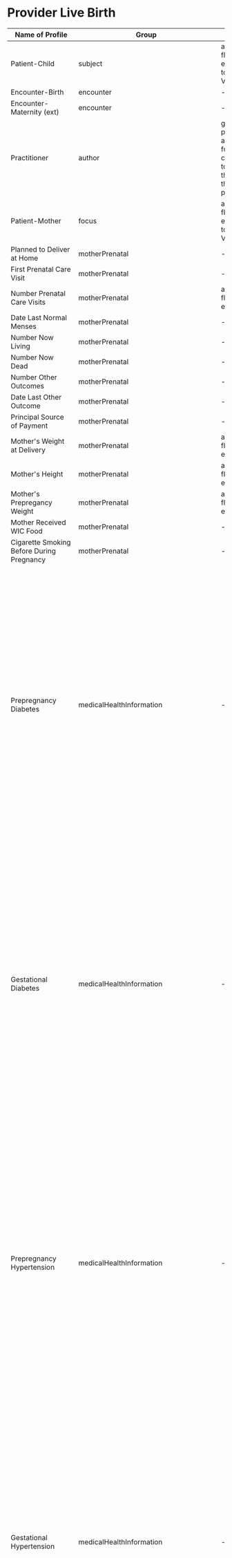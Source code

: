 # Provider Live Birth

| Name of Profile | Group | change  |  Current Profile   | New Profile  | Comment         |
| ------------- | ----- | ------- | ------------------ | ------------ | ----------------- | 
|Patient-Child |   subject  |    adding edit flag extension to patient VR   |   [PatientChildVitalRecords] |     [PatientChildVitalRecordsNew]     |   staying in VRCL with updates   |
|Encounter-Birth |   encounter  |    -    | [EncounterBirth] |     -         |   -      |
|Encounter-Maternity (ext) |   encounter  |    -    | [Encounter_Maternity] |     -         |   -      |
|Practitioner |   author  |  generalized profile that adds a further constraint to capture the title of the practitioner  | [PractitionerVitalRecords] | [PractitionerVitalRecordsNew] | - |
|Patient-Mother |   focus  |    adding edit flag extension to patient VR    | [PatientMotherVitalRecords] |     [PatientMotherVitalRecordsNew]        |   staying in VRCL with updates   |
|Planned to Deliver at Home |   motherPrenatal  |    -    | [ObservationPlannedToDeliverAtHome] |     -         |   -      |
|First Prenatal Care Visit |   motherPrenatal  |    -    | [ObservationDateOfFirstPrenatalCareVisit] |       -       |    -     |
|Number Prenatal Care Visits|     motherPrenatal     |    adding edit flag extension    | [ObservationNumberPrenatalVisitsVitalRecords] |   [ObservationNumberPrenatalVisitsNew]    |    moving from VRCL to BFDR    |
|Date Last Normal Menses |     motherPrenatal     |    -    | [ObservationLastMenstrualPeriodVitalRecords] |     [ObservationLastMenstrualPeriodNew]     |    moving from VRCL to BFDR    |
|Number Now Living |     motherPrenatal     |    -    | [ObservationNumberBirthsNowLivingVitalRecords] |    [ObservationNumberBirthsNowLivingNew]    |    moving from VRCL to BFDR    |
|Number Now Dead |     motherPrenatal     |    -    | [ObservationNumberBirthsNowDeadVitalRecords] |     [ObservationNumberBirthsNowDeadNew]     |    moving from VRCL to BFDR    |
|Number Other Outcomes |     motherPrenatal     |    -    | [ObservationNumberOtherPregnancyOutcomesVitalRecords] | [ObservationNumberOtherPregnancyOutcomesNew]     |    moving from VRCL to BFDR    |
|Date Last Other Outcome |     motherPrenatal     |    -    | [ObservationDateOfLastOtherPregnancyOutcome] |       -       |    -     |
|Principal Source of Payment |    motherPrenatal     |    -    | [CoveragePrincipalPayerDelivery] |       -       |    -     |
|Mother's Weight at Delivery |     motherPrenatal    |    adding edit flag extension   | [ObservationMotherDeliveryWeightVitalRecords] |    [ObservationMotherDeliveryWeightNew]     |    moving from VRCL to BFDR    |
|Mother's Height |     motherPrenatal    |    adding edit flag extension   | [ObservationMotherHeightVitalRecords] | [ObservationMotherHeightNew] |    moving from VRCL to BFDR    |
|Mother's Prepregancy Weight|     motherPrenatal     |    adding edit flag extension    | [ObservationMotherPrepregnancyWeightVitalRecords] |   [ObservationMotherPrepregnancyWeightNew]    |    moving from VRCL to BFDR    |
|Mother Received WIC Food|     motherPrenatal     |    -    | [ObservationMotherReceivedWICFood] |       -       |    -     |
|Cigarette Smoking Before During Pregnancy|     motherPrenatal     |    -    | [ObservationCigaretteSmokingBeforeDuringPregnancy] |       -       |    -     |
|Prepregnancy Diabetes |     medicalHealthInformation    |    -    | [ObservationPregnancyRiskFactorVitalRecords] |   [ConditionPrepregnancyDiabetesNew]   |    Risk factors broken up into individual profiles; if the 'none specified' (or any other risk factor without 'none specified' present) resource is present, then all the omitted risk factors are interpreted as ‘N’; although DVS edit spec requires a response (present/not), 'unknown' can be submitted in the electronic record - 'unknown' code is not represented in risk factors profiles    |
|Gestational Diabetes |     medicalHealthInformation    |    -    | [ObservationPregnancyRiskFactorVitalRecords] |   [ConditionGestationalDiabetesNew]   |    Risk factors broken up into individual profiles; if the 'none specified' (or any other risk factor without 'none specified' present) resource is present, then all the omitted risk factors are interpreted as ‘N’; although DVS edit spec requires a response (present/not), 'unknown' can be submitted in the electronic record - 'unknown' code is not represented in risk factors profiles    |
|Prepregnancy Hypertension |     medicalHealthInformation    |    -    | [ObservationPregnancyRiskFactorVitalRecords] |   [ConditionPrepregnancyHypertensionNew]   |    Risk factors broken up into individual profiles; if the 'none specified' (or any other risk factor without 'none specified' present) resource is present, then all the omitted risk factors are interpreted as ‘N’; although DVS edit spec requires a response (present/not), 'unknown' can be submitted in the electronic record - 'unknown' code is not represented in risk factors profiles    |
|Gestational Hypertension |     medicalHealthInformation    |    -    | [ObservationPregnancyRiskFactorVitalRecords] |   [ConditionGestationalHypertensionNew]   |    Risk factors broken up into individual profiles; if the 'none specified' (or any other risk factor without 'none specified' present) resource is present, then all the omitted risk factors are interpreted as ‘N’; although DVS edit spec requires a response (present/not), 'unknown' can be submitted in the electronic record - 'unknown' code is not represented in risk factors profiles    |
|Eclampsia Hypertension |     medicalHealthInformation    |    -    | [ObservationPregnancyRiskFactorVitalRecords] |   [ConditionEclampsiaHypertensionNew]   |    Risk factors broken up into individual profiles; if the 'none specified' (or any other risk factor without 'none specified' present) resource is present, then all the omitted risk factors are interpreted as ‘N’; although DVS edit spec requires a response (present/not), 'unknown' can be submitted in the electronic record - 'unknown' code is not represented in risk factors profiles    |
|Previous Preterm Birth |     medicalHealthInformation    |    -    | [ObservationPregnancyRiskFactorVitalRecords] |   [ObservationPreviousPretermBirthNew]   |    Risk factors broken up into individual profiles; if the 'none specified' (or any other risk factor without 'none specified' present) resource is present, then all the omitted risk factors are interpreted as ‘N’; although DVS edit spec requires a response (present/not), 'unknown' can be submitted in the electronic record - 'unknown' code is not represented in risk factors profiles    |
|Infertility Treatment |     medicalHealthInformation    |    -    | [ObservationPregnancyRiskFactorVitalRecords] |   [ProcedureInfertilityTreatmentNew]   |    Risk factors broken up into individual profiles; if the 'none specified' (or any other risk factor without 'none specified' present) resource is present, then all the omitted risk factors are interpreted as ‘N’; although DVS edit spec requires a response (present/not), 'unknown' can be submitted in the electronic record - 'unknown' code is not represented in risk factors profiles    |
|Artificial Insemination |     medicalHealthInformation    |    -    | [ObservationPregnancyRiskFactorVitalRecords] |   [ProcedureArtificialInseminationNew]   |    Risk factors broken up into individual profiles; if the 'none specified' (or any other risk factor without 'none specified' present) resource is present, then all the omitted risk factors are interpreted as ‘N’; although DVS edit spec requires a response (present/not), 'unknown' can be submitted in the electronic record - 'unknown' code is not represented in risk factors profiles    |
|Assisted Fertilization |     medicalHealthInformation    |    -    | [ObservationPregnancyRiskFactorVitalRecords] |   [ProcedureAssistedFertilizationNew]   |    Risk factors broken up into individual profiles; if the 'none specified' (or any other risk factor without 'none specified' present) resource is present, then all the omitted risk factors are interpreted as ‘N’; although DVS edit spec requires a response (present/not), 'unknown' can be submitted in the electronic record - 'unknown' code is not represented in risk factors profiles    |
|Previous Cesarean |     medicalHealthInformation    |    -    | [ObservationPregnancyRiskFactorVitalRecords] |   [ObservationPreviousCesareanNew]   |    Risk factors broken up into individual profiles; if the 'none specified' (or any other risk factor without 'none specified' present) resource is present, then all the omitted risk factors are interpreted as ‘N’; although DVS edit spec requires a response (present/not), 'unknown' can be submitted in the electronic record - 'unknown' code is not represented in risk factors profiles   |
|None Of Specified Pregnancy Risk Factors |     medicalHealthInformation    |    -    | [ObservationPregnancyRiskFactorVitalRecords] |   [ObservationNoneOfSpecifiedPregnancyRiskFactorsNew]   |    Risk factors broken up into individual profiles; if this profile is present, then all the missing individual risk factors are interpreted as ‘N’; if a risk factor is present along with 'none specified', 'none specified' is marked 'N'; although DVS edit spec requires a response (present/not), 'unknown' can be submitted in the electronic record - 'unknown' code is not represented for risk factors    |
|Number Previous Cesareans |     medicalHealthInformation     |    adding edit flag extension    | [ObservationNumberPreviousCesareansVitalRecords] |  [ObservationNumberPreviousCesareansNew]   |    moving from VRCL to BFDR; '99' corresponds to 'unknown'    |
|Infections During Pregnancy |     medicalHealthInformation   |    -    | [ConditionInfectionPresentDuringPregnancy] |       -       |    Infections During Pregnancy VS includes 'other' (not specified in the DVS birth edit spec) and 'none'; if marked 'none', all missing infections get interpreted as 'N'; if any are present and 'none of the above' is as well, 'none of the above' interpreted as 'N'; Although the item cannot be left blank for submission, DVS birth edit spec states that before transmitted to the state electronically, blank entries must be coded as all unknown - the current VS does not include an 'unknown'     |
|Obstetric Procedures |     medicalHealthInformation    |    -    | [ProcedureObstetric] |       -       |    -     |
|Induction of Labor |     medicalHealthInformation/Characteristics Labor Delivery    |    -    | [ProcedureInductionOfLabor] |       -       |    if the 'none specified' resource is present and this resource is not present, it is marked 'N'; if any other labor characteristic is present and this one is blank (with 'none of the above' absent), it is interpreted as 'N'; DVS edit spec includes ‘unknown at this time’ which maps to ‘unknown’ in IJE - this is not represented in the labor characteristics profiles    |
|Augmentation of Labor |     medicalHealthInformation/Characteristics Labor Delivery    |    -    | [ProcedureAugmentationOfLabor] |       -       |    if the 'none specified' resource is present and this resource is not present, it is marked 'N'; if any other labor characteristic is present and this one is blank (with 'none of the above' absent), it is interpreted as 'N'; DVS edit spec includes ‘unknown at this time’ which maps to ‘unknown’ in IJE - this is not represented in the labor characteristics profiles    |
|Steroids Fetal Lung Maturation |     medicalHealthInformation/Characteristics Labor Delivery    |    -    | [ObservationSteroidsFetalLungMaturation] |       -       |    if the 'none specified' resource is present and this resource is not present, it is marked 'N'; if any other labor characteristic is present and this one is blank (with 'none of the above' absent), it is interpreted as 'N'; DVS edit spec includes ‘unknown at this time’ which maps to ‘unknown’ in IJE - this is not represented in the labor characteristics profiles     |
|Antibiotics Administered During Labor |     medicalHealthInformation/Characteristics Labor Delivery    |    -    | [ObservationAntibioticsAdministeredDuringLabor] |     -       |    if the 'none specified' resource is present and this resource is not present, it is marked 'N'; if any other labor characteristic is present and this one is blank (with 'none of the above' absent), it is interpreted as 'N'; DVS edit spec includes ‘unknown at this time’ which maps to ‘unknown’ in IJE - this is not represented in the labor characteristics profiles    |
|Chorioamnionitis |     medicalHealthInformation/Characteristics Labor Delivery    |    -    | [ConditionChorioamnionitis]  |       -       |    if the 'none specified' resource is present and this resource is not present, it is marked 'N'; if any other labor characteristic is present and this one is blank (with 'none of the above' absent), it is interpreted as 'N'; DVS edit spec includes ‘unknown at this time’ which maps to ‘unknown’ in IJE - this is not represented in the labor characteristics profiles    |
|Epidural or Spinal Anesthesia |     medicalHealthInformation/Characteristics Labor Delivery    |    -    | [ProcedureEpiduralOrSpinalAnesthesia]  |       -       |    if the 'none specified' resource is present and this resource is not present, it is marked 'N'; if any other labor characteristic is present and this one is blank (with 'none of the above' absent), it is interpreted as 'N'; DVS edit spec includes ‘unknown at this time’ which maps to ‘unknown’ in IJE - this is not represented in the labor characteristics profiles    |
|None of Specified Characteristics of Labor and Delivery |     medicalHealthInformation/Characteristics Labor Delivery    |    -    | [ObservationNoneOfSpecifiedCharacteristicsOfLaborAndDelivery]  |       -       |    if this profile is present, then all missing individual characteristics are interpreted as ‘N’; if a characteristic is present along with ‘none of the above’, 'none of the above' is marked 'N'; DVS edit spec includes ‘unknown at this time’ which maps to ‘unknown’ in IJE - this is not represented in the labor characteristics profiles     |
|Fetal Presentations |     medicalHealthInformation   |    -    | [ObservationFetalPresentation] |       -       |     Fetal Presentations VS includes 'On examination - fetal presentation unsure Unknown fetal presentation' and 'other' codes    |
|Final Route Method Delivery|     medicalHealthInformation   |    -    | [ProcedureFinalRouteMethodDelivery] |       -       |    Delivery Routes VS includes 'unknown' code (single entry); profile contains Labor Trial reference (MS, but only valid when delivery.code is cesarean)     |
|Blood Transfusion |     medicalHealthInformation/Maternal Morbidity    |    -    | [ProcedureBloodTransfusion] |       -       |    if this resource is not present in the document and 'none specified' (or any other morbidity) is, this resource gets marked 'N'; DVS edit spec includes 'unknown at this time' code - this is not supported in the current morbidity profiles     |
|Perineal Laceration |     medicalHealthInformation/Maternal Morbidity    |    -    | [ConditionPerinealLaceration] |       -       |    if this resource is not present in the document and 'none specified' (or any other morbidity) is, this resource gets marked 'N'; DVS edit spec includes 'unknown at this time' code - this is not supported in the current morbidity profiles    |
|Ruptured Uterus  |     medicalHealthInformation/Maternal Morbidity    |    -    | [ConditionRupturedUterus] |       -       |    if this resource is not present in the document and 'none specified' (or any other morbidity) is, this resource gets marked 'N'; DVS edit spec includes 'unknown at this time' code - this is not supported in the current morbidity profiles    |
|Unplanned Hysterectomy |     medicalHealthInformation/Maternal Morbidity    |    -    | [ProcedureUnplannedHysterectomy] |       -       |    if this resource is not present in the document and 'none specified' (or any other morbidity) is, this resource gets marked 'N'; DVS edit spec includes 'unknown at this time' code - this is not supported in the current morbidity profiles    |
|ICU Admission |     medicalHealthInformation/Maternal Morbidity    |    -    | [ObservationICUAdmission] |       -       |    if this resource is not present in the document and 'none specified' (or any other morbidity) is, this resource gets marked 'N'; DVS edit spec includes 'unknown at this time' code - this is not supported in the current morbidity profiles    |
|None of Specified Maternal Morbidities |     medicalHealthInformation/Maternal Morbidity    |    -    | [ObservationNoneOfSpecifiedMaternalMorbidities] |       -       |    if this resource is present, missing individual morbidities are interpreted as ‘N’; if any morbidity is present in addition to 'none specified', 'none specified' is marked 'N'; DVS edit spec includes 'unknown at this time' code - this is not supported in the current profiles        |
|Birth Weight |     newbornInformation   |    adding edit flag extension     | [ObservationBirthWeightVitalRecords] |    [ObservationBirthWeightNew]    |    moving from VRCL to BFDR    |
|Gestational Age at Delivery |     newbornInformation    |    adding edit flag extension    | [ObservationGestationalAgeAtDeliveryVitalRecords] |  [ObservationGestationalAgeAtDeliveryNew]   |    moving from VRCL to BFDR    |
|Apgar Score |     newbornInformation    |    -    | [ObservationApgarScoreVitalRecords] | [ObservationApgarScoreNew]  |    moving from VRCL to BFDR    |
|Number Live Births This Delivery |     newbornInformation   |    -    | [ObservationNumberLiveBirthsThisDeliveryVitalRecords] |   [ObservationNumberLiveBirthsThisDeliveryNew]   |    moving from VRCL to BFDR    |
|Assisted Ventilation Following Delivery |     newbornInformation/Abnormal Conditions Newborn  |    if 'none of the above' or another abnormal condition is present and this resource is missing, it is interpreted as ’N’    | [ProcedureassistedVentilationFollowingDelivery]  |       -       |    -     |
|Assisted Ventilation More than Six Hours  |     newbornInformation/Abnormal Conditions Newborn  |    if 'none of the above' or another abnormal condition is present and this resource is missing, it is interpreted as ’N’    | [ProcedureassistedVentilationMoreThanSixHours]   |       -       |    -     |
|NICU Admission |     newbornInformation/Abnormal Conditions Newborn  |    if 'none of the above' or another abnormal condition is present and this resource is missing, it is interpreted as ’N’    | [ObservationNICUAdmission]   |       -       |    -     |
|Surfactant Replacement Therapy |     newbornInformation/Abnormal Conditions Newborn  |    if 'none of the above' or another abnormal condition is present and this resource is missing, it is interpreted as ’N’    | [ProcedureSurfactantReplacementTherapy]   |       -       |    -     |
|Antibiotic Suspected Neonatal Sepsis |     newbornInformation/Abnormal Conditions Newborn  |    if 'none of the above' or another abnormal condition is present and this resource is missing, it is interpreted as ’N’    | [ProcedureAntibioticSuspectedNeonatalSepsis]   |       -       |    -     |
|Seizure|     newbornInformation/Abnormal Conditions Newborn  |    if 'none of the above' or another abnormal condition is present and this resource is missing, it is interpreted as ’N’    | [ConditionSeizure]   |       -       |    -     |
|None of Specified Abnormal Conditions of Newborn |     newbornInformation/Abnormal Conditions Newborn  |    if 'none of the above' or another abnormal condition is present and this resource is missing, it is interpreted as ’N’    | [ObservationNoneOfSpecifiedAbnormalConditionsOfNewborn] |       -       |    if this profile is present, then all the missing individual abnormalities are interpreted as ‘N’; it is interpreted as 'N' if a condition is present (even if this resource is present); DVS edit spec includes 'unknown at this time' - not supported by the current profiles     |
|Congenital Anomalies Newborn |     newbornInformation    |    -    |    [ConditionCongenitalAnomalyOfNewborn]    |    Newborn Congenital Anomalies VS includes explicit 'none' code for no anomalies - DVS edit spec specifies that 'none of the above' should cause all missing anomalies to be interpreted as 'N'; if an anomaly and 'None of the anomalies listed above' are included, 'None of the anomalies listed above' is interpreted as 'N'; if the “Down syndrome” and/or 'Suspected chromosomal disorder' variables are present, but it is unknown whether the karyotype is 'Confirmed' or 'Pending,' leave both the 'Confirmed' and 'Pending' boxes blank. Processing variables DOWC AND DOWP, CDIC and CDIP are assigned the value 'U'; DVS edit spec includes 'unknown at this time' - not included in the current profile       |
|Infant Living |     newbornInformation    |    -    | [ObservationInfantLivingVitalRecords] |     [ObservationInfantLivingNew]    |    moving from VRCL to BFDR    |
|Infant Breastfed at Discharge|     newbornInformation    |    -    | [ObservationInfantBreastfedAtDischarge] |       -       |    -     |
|Married During Pregnancy |     motherInformation   |    -    | [ObservationMotherMarriedDuringPregnancy] |       -       |    -     |
|SSN Requested for Child |     motherInformation   |    -    | [ObservationSSNRequestedForChild] |       -       |    -     |
|Mothers Education|     motherInformation   |  added Decedent education level code, removed MS flags, adding edit flag extension  | [ObservationParentEducationLevelVitalRecords] | [ObservationEducationLevelVitalRecordsNew] |  - |
|Paternity Acknowledgement Signed |     fatherInformation   |    -    | [ObservationPaternityAcknowledgementSigned] |       -       |    -     |
|Fathers Education|     fatherInformation  |   added Decedent education level code, removed MS flags, adding edit flag extension   | [ObservationParentEducationLevelVitalRecords] | [ObservationEducationLevelVitalRecordsNew] |  - |
|Father Related Person|     fatherInformation  |   adding edit flag extension to related person profile  | [RelatedPersonFatherNaturalVitalRecords] | - |  - |
|Question Response|     patientsQuestionnaireResponse  |   -  | [QuestionnaireResponse] | - |  - |
{: .grid }
<!-- |Questionnaire-Mother's Worksheet for Child's Birth Certificate |     mothersQuestionnaireResponse   |    -    | [Questionnaire-mothers-live-birth] |       -       |    Not a profile    | -->

| Name of Extension  | change  |  Current Extension   | New Extension  | Comment |
| ------------------ | ------- | ------------------ | ------------ | ----- | 
|Live Birth Certificate Number  |    -    | [ExtensionLiveBirthCertificateNumber] |     -       |   -      |
|Live Birth Local File Number  |    -    | [ExtensionLiveBirthLocalFileNumber] |     -      |   -      |
|Date Filed by Registrar |    -    | [ExtensionDateFiledByRegistrar] |     -         |   -      |
|Replacement Status |    -    | [ReplaceStatus] |     -         |    The use of this extension has been deprecated and wil be ignored for NCHS submissions.  |
|Encounter Maternity Reference |    -    | [ExtensionEncounterMaternityReference] |     -         |   -  |
{: .grid }
<!-- |Partial Date  |    -    | [PartialDate] |    [ExtensionDatePartAbsentReasonVitalRecords]         |   -      |
|Partial Date Time  |    -    | [PartialDateTime] | [ExtensionPartialDateTimeVitalRecords]             |    -     | -->

# Provider Fetal Death

| Name of Profile | Group | change  |  Current Profile   | New Profile  | Comment         |
| ------------- | ----- | ------- | ------------------ | ------------ | ----------------- | 
|Patient-Decedent Fetus |   subject  |    adding edit flag extension to patient VR     | [PatientDecedentFetusVitalRecords] |  [PatientDecedentFetus]   |   staying in VRCL with updates   |
|Encounter-Maternity |   encounter  |    -    | [Encounter_Maternity] |     -         |   -      |
|Practitioner |   author  |    generalized profile that adds a further constraint to capture the title of the practitioner    | [PractitionerVitalRecords] | [PractitionerVitalRecordsNew] |  -  |
|Patient-Mother |   focus  |    adding edit flag extension to related person profile    | [PatientMotherVitalRecords] |   [RelatedPersonMotherVitalRecordsNew]    |   staying in VRCL with updates    |
|Planned to Deliver at Home |   motherPrenatal  |    -    | [ObservationPlannedToDeliverAtHome] |     -         |   -      |
|First Prenatal Care Visit |   motherPrenatal  |    -    | [ObservationDateOfFirstPrenatalCareVisit] |       -       |    -     |
|Date Last Normal Menses |     motherPrenatal     |    -    | [ObservationLastMenstrualPeriodVitalRecords] |   [ObservationLastMenstrualPeriodNew]   |    moving from VRCL to BFDR    |
|Number Now Living |     motherPrenatal     |    -    | [ObservationNumberBirthsNowLivingVitalRecords] |   [ObservationNumberBirthsNowLivingNew]    |    moving from VRCL to BFDR    |
|Number Now Dead |     motherPrenatal     |    -    | [ObservationNumberBirthsNowDeadVitalRecords] |   [ObservationNumberBirthsNowDeadNew]   |    moving from VRCL to BFDR    |
|Date Last Live Birth |     motherPrenatal     |    -    | [ObservationDateOfLastLiveBirth] |       -       |    -     |
|Mother's Height |     motherPrenatal    |    adding edit flag extension    | [ObservationMotherHeightVitalRecords] |  [ObservationMotherHeightNew]   |    moving from VRCL to BFDR    |
|Mother's Prepregancy Weight|     motherPrenatal     |    adding edit flag extension    | [ObservationMotherPrepregnancyWeightVitalRecords] |   [ObservationMotherPrepregnancyWeightNew]    |    moving from VRCL to BFDR    |
|Mother Received WIC Food|     motherPrenatal     |    -    | [ObservationMotherReceivedWICFood] |       -       |    -     |
|Cigarette Smoking Before During Pregnancy|     motherPrenatal     |    -    | [ObservationCigaretteSmokingBeforeDuringPregnancy] |       -       |    -     |
|Prepregnancy Diabetes |     medicalHealthInformation    |    -    | [ObservationPregnancyRiskFactorVitalRecords] |   [ConditionPrepregnancyDiabetesNew]   |    Risk factors broken up into individual profiles; if the 'none specified' (or any other risk factor without 'none specified' present) resource is present, then all the omitted risk factors are interpreted as ‘N’; although DVS edit spec requires a response (present/not), 'unknown' can be submitted in the electronic record - 'unknown' code is not represented in risk factors profiles   |
|Gestational Diabetes |     medicalHealthInformation    |    -    | [ObservationPregnancyRiskFactorVitalRecords] |   [ConditionGestationalDiabetesNew]   |    Risk factors broken up into individual profiles; if the 'none specified' (or any other risk factor without 'none specified' present) resource is present, then all the omitted risk factors are interpreted as ‘N’; although DVS edit spec requires a response (present/not), 'unknown' can be submitted in the electronic record - 'unknown' code is not represented in risk factors profiles   |
|Prepregnancy Hypertension |     medicalHealthInformation    |    -    | [ObservationPregnancyRiskFactorVitalRecords] |   [ConditionPrepregnancyHypertensionNew]   |    Risk factors broken up into individual profiles; if the 'none specified' (or any other risk factor without 'none specified' present) resource is present, then all the omitted risk factors are interpreted as ‘N’; although DVS edit spec requires a response (present/not), 'unknown' can be submitted in the electronic record - 'unknown' code is not represented in risk factors profiles   |
|Gestational Hypertension |     medicalHealthInformation    |    -    | [ObservationPregnancyRiskFactorVitalRecords] |   [ConditionGestationalHypertensionNew]   |    Risk factors broken up into individual profiles; if the 'none specified' (or any other risk factor without 'none specified' present) resource is present, then all the omitted risk factors are interpreted as ‘N’; although DVS edit spec requires a response (present/not), 'unknown' can be submitted in the electronic record - 'unknown' code is not represented in risk factors profiles   |
|Eclampsia Hypertension |     medicalHealthInformation    |    -    | [ObservationPregnancyRiskFactorVitalRecords] |   [ConditionEclampsiaHypertensionNew]   |    Risk factors broken up into individual profiles; if the 'none specified' (or any other risk factor without 'none specified' present) resource is present, then all the omitted risk factors are interpreted as ‘N’; although DVS edit spec requires a response (present/not), 'unknown' can be submitted in the electronic record - 'unknown' code is not represented in risk factors profiles   |
|Previous Preterm Birth |     medicalHealthInformation    |    -    | [ObservationPregnancyRiskFactorVitalRecords] |   [ObservationPreviousPretermBirthNew]   |    Risk factors broken up into individual profiles; if the 'none specified' (or any other risk factor without 'none specified' present) resource is present, then all the omitted risk factors are interpreted as ‘N’; although DVS edit spec requires a response (present/not), 'unknown' can be submitted in the electronic record - 'unknown' code is not represented in risk factors profiles   |
|Infertility Treatment |     medicalHealthInformation    |    -    | [ObservationPregnancyRiskFactorVitalRecords] |   [ProcedureInfertilityTreatmentNew]   |    Risk factors broken up into individual profiles; if the 'none specified' (or any other risk factor without 'none specified' present) resource is present, then all the omitted risk factors are interpreted as ‘N’; although DVS edit spec requires a response (present/not), 'unknown' can be submitted in the electronic record - 'unknown' code is not represented in risk factors profiles   |
|Artificial Insemination |     medicalHealthInformation    |    -    | [ObservationPregnancyRiskFactorVitalRecords] |   [ProcedureArtificialInseminationNew]   |    Risk factors broken up into individual profiles; if the 'none specified' (or any other risk factor without 'none specified' present) resource is present, then all the omitted risk factors are interpreted as ‘N’; although DVS edit spec requires a response (present/not), 'unknown' can be submitted in the electronic record - 'unknown' code is not represented in risk factors profiles   |
|Assisted Fertilization |     medicalHealthInformation    |    -    | [ObservationPregnancyRiskFactorVitalRecords] |   [ProcedureAssistedFertilizationNew]   |    Risk factors broken up into individual profiles; if the 'none specified' (or any other risk factor without 'none specified' present) resource is present, then all the omitted risk factors are interpreted as ‘N’; although DVS edit spec requires a response (present/not), 'unknown' can be submitted in the electronic record - 'unknown' code is not represented in risk factors profiles   |
|Previous Cesarean |     medicalHealthInformation    |    -    | [ObservationPregnancyRiskFactorVitalRecords] |   [ObservationPreviousCesareanNew]   |    Risk factors broken up into individual profiles; if the 'none specified' (or any other risk factor without 'none specified' present) resource is present, then all the omitted risk factors are interpreted as ‘N’; although DVS edit spec requires a response (present/not), 'unknown' can be submitted in the electronic record - 'unknown' code is not represented in risk factors profiles   |
|None Of Specified Pregnancy Risk Factors |     medicalHealthInformation    |    -    | [ObservationPregnancyRiskFactorVitalRecords] |   [ObservationNoneOfSpecifiedPregnancyRiskFactorsNew]   |    Risk factors broken up into individual profiles; if this profile is present, then all the missing individual risk factors are interpreted as ‘N’; if a risk factor is present along with 'none specified', 'none specified' is marked 'N'; although DVS edit spec requires a response (present/not), 'unknown' can be submitted in the electronic record - 'unknown' code is not represented for risk factors    |
|Number Previous Cesareans |     medicalHealthInformation     |    adding edit flag extension   | [ObservationNumberPreviousCesareansVitalRecords] |  [ObservationNumberPreviousCesareansNew]   |    moving from VRCL to BFDR; '99' corresponds to 'unknown'   |
|Fetal Presentations |     medicalHealthInformation   |    -    | [ObservationFetalPresentation] |       -       |    Fetal Presentations VS includes 'On examination - fetal presentation unsure Unknown fetal presentation' and 'other' codes    |
|Final Route Method Delivery|     medicalHealthInformation   |    -    | [ProcedureFinalRouteMethodDelivery] |       -       |    Delivery Routes VS includes 'unknown' code (single entry); profile contains Labor Trial reference (MS, but only valid when delivery.code is cesarean)    |
|Blood Transfusion |     medicalHealthInformation/Maternal Morbidity   |    -    | [ProcedureBloodTransfusion] |       -       |    if this resource is not present in the document and 'none specified' (or any other morbidity) is, this resource gets marked 'N'; DVS edit spec includes 'unknown at this time' code - this is not supported in the current morbidity profiles    |
|Perineal Laceration |     medicalHealthInformation/Maternal Morbidity   |    -    | [ConditionPerinealLaceration] |       -       |    if this resource is not present in the document and 'none specified' (or any other morbidity) is, this resource gets marked 'N'; DVS edit spec includes 'unknown at this time' code - this is not supported in the current morbidity profiles    |
|Ruptured Uterus |     medicalHealthInformation/Maternal Morbidity   |    -    | [ConditionRupturedUterus] |       -       |    if this resource is not present in the document and 'none specified' (or any other morbidity) is, this resource gets marked 'N'; DVS edit spec includes 'unknown at this time' code - this is not supported in the current morbidity profiles   |
|Unplanned Hysterectomy |     medicalHealthInformation/Maternal Morbidity   |    -    | [ProcedureUnplannedHysterectomy] |       -       |    if this resource is not present in the document and 'none specified' (or any other morbidity) is, this resource gets marked 'N'; DVS edit spec includes 'unknown at this time' code - this is not supported in the current morbidity profiles    |
|ICU Admission|     medicalHealthInformation/Maternal Morbidity   |    -    | [ObservationICUAdmission] |       -       |    if this resource is not present in the document and 'none specified' (or any other morbidity) is, this resource gets marked 'N'; DVS edit spec includes 'unknown at this time' code - this is not supported in the current morbidity profiles    |
|None of Specified Maternal Morbidities|     medicalHealthInformation/Maternal Morbidity   |    -    | [ObservationNoneOfSpecifiedMaternalMorbidities] |       -       |    if this resource is present, missing individual morbidities are interpreted as ‘N’; if any morbidity is present in addition to 'none specified', 'none specified' is marked 'N'; DVS edit spec includes 'unknown at this time' code - this is not supported in the current profiles       |
|Delivery Weight |     fetus   |    adding edit flag extension    | [ObservationBirthWeightVitalRecords] | [ObservationBirthWeightNew]   |    moving from VRCL to BFDR    |
|Gestational Age at Delivery |     fetus     |    adding edit flag extension   | [ObservationGestationalAgeAtDeliveryVitalRecords] |   [ObservationGestationalAgeAtDeliveryNew]   |    moving from VRCL to BFDR    |
|Cause of Fetal Death |     fetus     |    -    | [ConditionFetalDeathCauseOrCondition] |       -       |    -     |
|Other Cause of Death |     fetus    |    -    | [ConditionFetalDeathOtherCauseOrCondition] |       -       |    -     |
|Estimated Time Fetal Death |     fetus     |    -    | [ObservationFetalDeathTimePoint] |    -    |    -     |
|Autopsy Performed |     fetus     |    -    | [AutopsyPerformedIndicator] |    -    |    -     |
|Histological Exam Performed |     fetus     |    -    | [ObservationHistologicalPlacentalExamPerformed] |       -       |    -     |
|Autopsy or Histological Exam Used|     fetus     |    -    | [ObservationAutopsyHistologicalExamResultsUsed] |       -       |    -     |
|Number Live Births This Delivery |     fetus    |    -    | [ObservationNumberLiveBirthsThisDeliveryVitalRecords] |  [ObservationNumberLiveBirthsThisDeliveryNew]  |    moving from VRCL to BFDR    |
|Number Fetal Deaths This Delivery |     fetus    |    -    | [ObservationNumberFetalDeathsThisDeliveryVitalRecords] |  [ObservationNumberFetalDeathsThisDeliveryNew]   |    moving from VRCL to BFDR    |
|Mothers Education|     motherInformation   |    added Decedent education level code, removed MS flags, adding edit flag extension   | [ObservationParentEducationLevelVitalRecords] | [ObservationEducationLevelVitalRecordsNew] |  -  |
|Father Related Person|     fatherInformation  |   adding edit flag extension to related person profile  | [RelatedPersonFatherNaturalVitalRecords] | - |  - |
|Question Response|     patientsQuestionnaireResponse  |   -  | [QuestionnaireResponse] | - |  - |
{: .grid }
<!-- | Mother's Race and Ethnicity| motherInfo |    -    |  <not included> | [InputRaceAndEthnicityNew] | moving from VRDR to VRCL | -->
<!-- |Patients Questionnaire Response |     patientsQuestionnaireResponse   |    -    | [Questionnaire-patients-fetal-death] |       -       |    Not a profile    | -->


| Name of Extension  | change  |  Current Extension   | New Extension  | Comment |
| ------------------ | ------- | ------------------ | ------------ | ----- | 
|Fetal Death Report Number  |    -    | [ExtensionFetalDeathReportNumber] |     -       |   -      |
|Fetal Death Local File Number  |    -    | [ExtensionFetalDeathLocalFileNumber] |     -      |   -      |
|Date Received by Registrar |    -    | [ExtensionDatereceivedByRegistrar] |     -         |   -      |
|Replacement Status |    -    | [ReplaceStatus] |     -         |    The use of this extension has been deprecated and wil be ignored for NCHS submissions.  |
|Encounter Maternity Reference |    -    | [ExtensionEncounterMaternityReference] |     -         |   -  |
{: .grid }
<!-- |Partial Date  |    -    | [PartialDate] |    [ExtensionDatePartAbsentReasonVitalRecords]         |   -      |
|Partial Date Time  |    -    | [PartialDateTime] | [ExtensionPartialDateTimeVitalRecords]             |    -     | -->

# Jurisdiction Live Birth

| Name of Profile | Group | change  |  Current Profile   | New Profile  | Comment         |
| ------------- | ----- | ------- | ------------------ | ------------ | ----------------- | 
|Encounter-Birth |   encounter  |    -    | [EncounterBirth] |     -         |   -      |
|Patient-Child |   subject  |    adding edit flag extension to patient VR     |   [PatientChildVitalRecords] |     [PatientChildVitalRecordsNew]     |   staying in VRCL with updates   |
|US Core Organization Profile |   Author  |    -    | [USCoreOrganization] |     -         |   -      |
|Patient-Mother |   focus  |    adding edit flag extension to patient VR     | [PatientMotherVitalRecords] |     [PatientMotherVitalRecordsNew]        |   staying in VRCL with updates   |
|Planned to Deliver at Home |   motherPrenatal  |    -    | [ObservationPlannedToDeliverAtHome] |     -         |   -      |
|Number Prenatal Care Visits|     motherPrenatal     |    adding edit flag extension    | [ObservationNumberPrenatalVisitsVitalRecords] |   [ObservationNumberPrenatalVisitsNew]    |    moving from VRCL to BFDR    |
|Date Last Normal Menses |     motherPrenatal     |    -    | [ObservationLastMenstrualPeriodVitalRecords] |     [ObservationLastMenstrualPeriodNew]     |    moving from VRCL to BFDR    |
|Number Now Living |     motherPrenatal     |    -    | [ObservationNumberBirthsNowLivingVitalRecords] |    [ObservationNumberBirthsNowLivingNew]    |    moving from VRCL to BFDR    |
|Number Now Dead |     motherPrenatal     |    -    | [ObservationNumberBirthsNowDeadVitalRecords] |     [ObservationNumberBirthsNowDeadNew]     |    moving from VRCL to BFDR    |
|Date Last Live Birth |     motherPrenatal     |    -    | [ObservationDateOfLastLiveBirth] |       -       |    -     |
|Number Other Outcomes |     motherPrenatal     |    -    | [ObservationNumberOtherPregnancyOutcomesVitalRecords] | [ObservationNumberOtherPregnancyOutcomesNew]     |    moving from VRCL to BFDR    |
|Date Last Other Outcome |     motherPrenatal     |    -    | [ObservationDateOfLastOtherPregnancyOutcome] |       -       |    -     |
|Principal Source of Payment |    motherPrenatal     |    -    | [CoveragePrincipalPayerDelivery] |       -       |    -     |
|Mother's Weight at Delivery |     motherPrenatal    |    adding edit flag extension    | [ObservationMotherDeliveryWeightVitalRecords] |    [ObservationMotherDeliveryWeightNew]     |    moving from VRCL to BFDR    |
|Mother's Height |     motherPrenatal    |    adding edit flag extension    | [ObservationMotherHeightVitalRecords] | [ObservationMotherHeightNew] |    moving from VRCL to BFDR    |
|Mother's Prepregancy Weight|     motherPrenatal     |    adding edit flag extension    | [ObservationMotherPrepregnancyWeightVitalRecords] |   [ObservationMotherPrepregnancyWeightNew]    |    moving from VRCL to BFDR    |
|Mother Received WIC Food|     motherPrenatal     |    -    | [ObservationMotherReceivedWICFood] |       -       |    -     |
|Cigarette Smoking Before During Pregnancy|     motherPrenatal     |    -    | [ObservationCigaretteSmokingBeforeDuringPregnancy] |       -       |    -     |
|Prepregnancy Diabetes |     medicalHealthInformation    |    -    | [ObservationPregnancyRiskFactorVitalRecords] |   [ConditionPrepregnancyDiabetesNew]   |    Risk factors broken up into individual profiles; if the 'none specified' (or any other risk factor without 'none specified' present) resource is present, then all the omitted risk factors are interpreted as ‘N’; although DVS edit spec requires a response (present/not), 'unknown' can be submitted in the electronic record - 'unknown' code is not represented in risk factors profiles   |
|Gestational Diabetes |     medicalHealthInformation    |    -    | [ObservationPregnancyRiskFactorVitalRecords] |   [ConditionGestationalDiabetesNew]   |    Risk factors broken up into individual profiles; if the 'none specified' (or any other risk factor without 'none specified' present) resource is present, then all the omitted risk factors are interpreted as ‘N’; although DVS edit spec requires a response (present/not), 'unknown' can be submitted in the electronic record - 'unknown' code is not represented in risk factors profiles   |
|Prepregnancy Hypertension |     medicalHealthInformation    |    -    | [ObservationPregnancyRiskFactorVitalRecords] |   [ConditionPrepregnancyHypertensionNew]   |    Risk factors broken up into individual profiles; if the 'none specified' (or any other risk factor without 'none specified' present) resource is present, then all the omitted risk factors are interpreted as ‘N’; although DVS edit spec requires a response (present/not), 'unknown' can be submitted in the electronic record - 'unknown' code is not represented in risk factors profiles   |
|Gestational Hypertension |     medicalHealthInformation    |    -    | [ObservationPregnancyRiskFactorVitalRecords] |   [ConditionGestationalHypertensionNew]   |    Risk factors broken up into individual profiles; if the 'none specified' (or any other risk factor without 'none specified' present) resource is present, then all the omitted risk factors are interpreted as ‘N’; although DVS edit spec requires a response (present/not), 'unknown' can be submitted in the electronic record - 'unknown' code is not represented in risk factors profiles   |
|Eclampsia Hypertension |     medicalHealthInformation    |    -    | [ObservationPregnancyRiskFactorVitalRecords] |   [ConditionEclampsiaHypertensionNew]   |    Risk factors broken up into individual profiles; if the 'none specified' (or any other risk factor without 'none specified' present) resource is present, then all the omitted risk factors are interpreted as ‘N’; although DVS edit spec requires a response (present/not), 'unknown' can be submitted in the electronic record - 'unknown' code is not represented in risk factors profiles   |
|Previous Preterm Birth |     medicalHealthInformation    |    -    | [ObservationPregnancyRiskFactorVitalRecords] |   [ObservationPreviousPretermBirthNew]   |    Risk factors broken up into individual profiles; if the 'none specified' (or any other risk factor without 'none specified' present) resource is present, then all the omitted risk factors are interpreted as ‘N’; although DVS edit spec requires a response (present/not), 'unknown' can be submitted in the electronic record - 'unknown' code is not represented in risk factors profiles   |
|Infertility Treatment |     medicalHealthInformation    |    -    | [ObservationPregnancyRiskFactorVitalRecords] |   [ProcedureInfertilityTreatmentNew]   |    Risk factors broken up into individual profiles; if the 'none specified' (or any other risk factor without 'none specified' present) resource is present, then all the omitted risk factors are interpreted as ‘N’; although DVS edit spec requires a response (present/not), 'unknown' can be submitted in the electronic record - 'unknown' code is not represented in risk factors profiles   |
|Artificial Insemination |     medicalHealthInformation    |    -    | [ObservationPregnancyRiskFactorVitalRecords] |   [ProcedureArtificialInseminationNew]   |    Risk factors broken up into individual profiles; if the 'none specified' (or any other risk factor without 'none specified' present) resource is present, then all the omitted risk factors are interpreted as ‘N’; although DVS edit spec requires a response (present/not), 'unknown' can be submitted in the electronic record - 'unknown' code is not represented in risk factors profiles   |
|Assisted Fertilization |     medicalHealthInformation    |    -    | [ObservationPregnancyRiskFactorVitalRecords] |   [ProcedureAssistedFertilizationNew]   |    Risk factors broken up into individual profiles; if the 'none specified' (or any other risk factor without 'none specified' present) resource is present, then all the omitted risk factors are interpreted as ‘N’; although DVS edit spec requires a response (present/not), 'unknown' can be submitted in the electronic record - 'unknown' code is not represented in risk factors profiles   |
|Previous Cesarean |     medicalHealthInformation    |    -    | [ObservationPregnancyRiskFactorVitalRecords] |   [ObservationPreviousCesareanNew]   |    Risk factors broken up into individual profiles; if the 'none specified' (or any other risk factor without 'none specified' present) resource is present, then all the omitted risk factors are interpreted as ‘N’; although DVS edit spec requires a response (present/not), 'unknown' can be submitted in the electronic record - 'unknown' code is not represented in risk factors profiles   |
|None Of Specified Pregnancy Risk Factors |     medicalHealthInformation    |    -    | [ObservationPregnancyRiskFactorVitalRecords] |   [ObservationNoneOfSpecifiedPregnancyRiskFactorsNew]   |    Risk factors broken up into individual profiles; if this profile is present, then all the missing individual risk factors are interpreted as ‘N’; if a risk factor is present along with 'none specified', 'none specified' is marked 'N'; although DVS edit spec requires a response (present/not), 'unknown' can be submitted in the electronic record - 'unknown' code is not represented for risk factors    |
|Number Previous Cesareans |     medicalHealthInformation     |    adding edit flag extension    | [ObservationNumberPreviousCesareansVitalRecords] |  [ObservationNumberPreviousCesareansNew]   |    moving from VRCL to BFDR; '99' corresponds to 'unknown'    |
|Infections During Pregnancy |     medicalHealthInformation   |    -    | [ConditionInfectionPresentDuringPregnancy] |       -       |    Infections During Pregnancy VS includes 'other' (not specified in the DVS birth edit spec) and 'none'; if marked 'none', all missing infections get interpreted as 'N'; if any are present and 'none of the above' is as well, 'none of the above' interpreted as 'N'; Although the item cannot be left blank for submission, DVS birth edit spec states that before transmitted to the state electronically, blank entries must be coded as all unknown - the current VS does not include an 'unknown'     |
|Obstetric Procedures |     medicalHealthInformation    |    -    | [ProcedureObstetric] |       -       |    -     |
|Induction of Labor |     medicalHealthInformation/Characteristics Labor Delivery    |    -    | [ProcedureInductionOfLabor] |       -       |    if the 'none specified' resource is present and this resource is not present, it is marked 'N'; if any other labor characteristic is present and this one is blank (with 'none of the above' absent), it is interpreted as 'N'; DVS edit spec includes ‘unknown at this time’ which maps to ‘unknown’ in IJE - this is not represented in the labor characteristics profiles    |
|Augmentation of Labor |     medicalHealthInformation/Characteristics Labor Delivery    |    -    | [ProcedureAugmentationOfLabor] |       -       |    if the 'none specified' resource is present and this resource is not present, it is marked 'N'; if any other labor characteristic is present and this one is blank (with 'none of the above' absent), it is interpreted as 'N'; DVS edit spec includes ‘unknown at this time’ which maps to ‘unknown’ in IJE - this is not represented in the labor characteristics profiles     |
|Steroids Fetal Lung Maturation |     medicalHealthInformation/Characteristics Labor Delivery    |    -if the 'none specified' resource is present and this resource is not present, it is marked 'N'; if any other labor characteristic is present and this one is blank (with 'none of the above' absent), it is interpreted as 'N'; DVS edit spec includes ‘unknown at this time’ which maps to ‘unknown’ in IJE - this is not represented in the labor characteristics profiles   | [ObservationSteroidsFetalLungMaturation] |       -       |    -     |
|Antibiotics Administered During Labor |     medicalHealthInformation/Characteristics Labor Delivery    |    if the 'none specified' resource is present and this resource is not present, it is marked 'N'; if any other labor characteristic is present and this one is blank (with 'none of the above' absent), it is interpreted as 'N'; DVS edit spec includes ‘unknown at this time’ which maps to ‘unknown’ in IJE - this is not represented in the labor characteristics profiles    | [ObservationAntibioticsAdministeredDuringLabor] |     -       |    -     |
|Chorioamnionitis |     medicalHealthInformation/Characteristics Labor Delivery    |    -    | [ConditionChorioamnionitis]  |       -       |    if the 'none specified' resource is present and this resource is not present, it is marked 'N'; if any other labor characteristic is present and this one is blank (with 'none of the above' absent), it is interpreted as 'N'; DVS edit spec includes ‘unknown at this time’ which maps to ‘unknown’ in IJE - this is not represented in the labor characteristics profiles     |
|Epidural or Spinal Anesthesia |     medicalHealthInformation/Characteristics Labor Delivery    |    -    | [ProcedureEpiduralOrSpinalAnesthesia]  |       -       |    if the 'none specified' resource is present and this resource is not present, it is marked 'N'; if any other labor characteristic is present and this one is blank (with 'none of the above' absent), it is interpreted as 'N'; DVS edit spec includes ‘unknown at this time’ which maps to ‘unknown’ in IJE - this is not represented in the labor characteristics profiles     |
|None of Specified Characteristics of Labor and Delivery |     medicalHealthInformation/Characteristics Labor Delivery    |    -    | [ObservationNoneOfSpecifiedCharacteristicsOfLaborAndDelivery]  |       -       |    if this profile is present, then all missing individual characteristics are interpreted as ‘N’; if a characteristic is present along with ‘none of the above’, 'none of the above' is marked 'N'; DVS edit spec includes ‘unknown at this time’ which maps to ‘unknown’ in IJE - this is not represented in the labor characteristics profiles     |
|Fetal Presentations |     medicalHealthInformation   |    -    | [ObservationFetalPresentation] |       -       |    Fetal Presentations VS includes 'On examination - fetal presentation unsure Unknown fetal presentation' and 'other' codes     |
|Final Route Method Delivery|     medicalHealthInformation   |    -    | [ProcedureFinalRouteMethodDelivery] |       -       |    Delivery Routes VS includes 'unknown' code (single entry); profile contains Labor Trial reference (MS, but only valid when delivery.code is cesarean)    |
|Blood Transfusion |     medicalHealthInformation/Maternal Morbidity    |    -    | [ProcedureBloodTransfusion] |       -       |    if this resource is not present in the document and 'none specified' (or any other morbidity) is, this resource gets marked 'N'; DVS edit spec includes 'unknown at this time' code - this is not supported in the current morbidity profiles    |
|Perineal Laceration |     medicalHealthInformation/Maternal Morbidity    |    -    | [ConditionPerinealLaceration] |       -       |    if this resource is not present in the document and 'none specified' (or any other morbidity) is, this resource gets marked 'N'; DVS edit spec includes 'unknown at this time' code - this is not supported in the current morbidity profiles    |
|Ruptured Uterus  |     medicalHealthInformation/Maternal Morbidity    |    -    | [ConditionRupturedUterus] |       -       |    if this resource is not present in the document and 'none specified' (or any other morbidity) is, this resource gets marked 'N'; DVS edit spec includes 'unknown at this time' code - this is not supported in the current morbidity profiles    |
|Unplanned Hysterectomy |     medicalHealthInformation/Maternal Morbidity    |    -    | [ProcedureUnplannedHysterectomy] |       -       |    if this resource is not present in the document and 'none specified' (or any other morbidity) is, this resource gets marked 'N'; DVS edit spec includes 'unknown at this time' code - this is not supported in the current morbidity profiles    |
|ICU Admission |     medicalHealthInformation/Maternal Morbidity    |    -    | [ObservationICUAdmission] |       -       |    if this resource is not present in the document and 'none specified' (or any other morbidity) is, this resource gets marked 'N'; DVS edit spec includes 'unknown at this time' code - this is not supported in the current morbidity profiles   |
|None of Specified Maternal Morbidities |     medicalHealthInformation/Maternal Morbidity    |    -    | [ObservationNoneOfSpecifiedMaternalMorbidities] |       -       |    if this resource is present, missing individual morbidities are interpreted as ‘N’; if any morbidity is present in addition to 'none specified', 'none specified' is marked 'N'; DVS edit spec includes 'unknown at this time' code - this is not supported in the current profiles       |
|Birth Weight |     newbornInformation   |    adding edit flag extension    | [ObservationBirthWeightVitalRecords] |    [ObservationBirthWeightNew]    |    moving from VRCL to BFDR    |
|Gestational Age at Delivery |     newbornInformation    |    adding edit flag extension   | [ObservationGestationalAgeAtDeliveryVitalRecords] |  [ObservationGestationalAgeAtDeliveryNew]   |    moving from VRCL to BFDR    |
|Apgar Score |     newbornInformation    |    -    | [ObservationApgarScoreVitalRecords] | [ObservationApgarScoreNew]  |    moving from VRCL to BFDR    |
|Number Live Births This Delivery |     newbornInformation   |    -    | [ObservationNumberLiveBirthsThisDeliveryVitalRecords] |   [ObservationNumberLiveBirthsThisDeliveryNew]   |    moving from VRCL to BFDR    |
|Assisted Ventilation Following Delivery |     newbornInformation/Abnormal Conditions Newborn  |    if 'none of the above' or another abnormal condition is present and this resource is missing, it is interpreted as ’N’    | [ProcedureassistedVentilationFollowingDelivery]  |       -       |    -     |
|Assisted Ventilation More than Six Hours  |     newbornInformation/Abnormal Conditions Newborn  |    if 'none of the above' or another abnormal condition is present and this resource is missing, it is interpreted as ’N’    | [ProcedureassistedVentilationMoreThanSixHours]   |       -       |    -     |
|NICU Admission |     newbornInformation/Abnormal Conditions Newborn  |    if 'none of the above' or another abnormal condition is present and this resource is missing, it is interpreted as ’N’    | [ObservationNICUAdmission]   |       -       |    -     |
|Surfactant Replacement Therapy |     newbornInformation/Abnormal Conditions Newborn  |    if 'none of the above' or another abnormal condition is present and this resource is missing, it is interpreted as ’N’    | [ProcedureSurfactantReplacementTherapy]   |       -       |    -     |
|Antibiotic Suspected Neonatal Sepsis |     newbornInformation/Abnormal Conditions Newborn  |    if 'none of the above' or another abnormal condition is present and this resource is missing, it is interpreted as ’N’    | [ProcedureAntibioticSuspectedNeonatalSepsis]   |       -       |    -     |
|Seizure|     newbornInformation/Abnormal Conditions Newborn  |    if 'none of the above' or another abnormal condition is present and this resource is missing, it is interpreted as ’N’    | [ConditionSeizure]   |       -       |    -     |
|None of Specified Abnormal Conditions of Newborn |     newbornInformation/Abnormal Conditions Newborn  |    if 'none of the above' or another abnormal condition is present and this resource is missing, it is interpreted as ’N’    | [ObservationNoneOfSpecifiedAbnormalConditionsOfNewborn] |       -       |    if this profile is present, then all the missing individual abnormalities are interpreted as ‘N’; it is interpreted as 'N' if a condition is present (even if this resource is present); DVS edit spec includes 'unknown at this time' - not supported by the current profiles     |
|Congenital Anomalies Newborn |     newbornInformation    |    -    |    [ConditionCongenitalAnomalyOfNewborn]    |    -    |    Newborn Congenital Anomalies VS includes explicit 'none' code for no anomalies - DVS edit spec specifies that 'none of the above' should cause all missing anomalies to be interpreted as 'N'; if an anomaly and 'None of the anomalies listed above' are included, 'None of the anomalies listed above' is interpreted as 'N'; if the “Down syndrome” and/or 'Suspected chromosomal disorder' variables are present, but it is unknown whether the karyotype is 'Confirmed' or 'Pending,' leave both the 'Confirmed' and 'Pending' boxes blank. Processing variables DOWC AND DOWP, CDIC and CDIP are assigned the value 'U'; DVS edit spec includes 'unknown at this time' - not included in the current profile    |
|Infant Living |     newbornInformation    |    -    | [ObservationInfantLivingVitalRecords] |     [ObservationInfantLivingNew]    |    moving from VRCL to BFDR    |
|Infant Breastfed at Discharge|     newbornInformation    |    -    | [ObservationInfantBreastfedAtDischarge] |       -       |    -     |
|Married During Pregnancy |     motherInformation   |    -    | [ObservationMotherMarriedDuringPregnancy] |       -       |    -     |
|SSN Requested for Child |     motherInformation   |    -    | [ObservationSSNRequestedForChild] |       -       |    -     |
|Father Related Person |     fatherInformation  |   adding edit flag extension to related person profile  | [RelatedPersonFatherNaturalVitalRecords] | - |  - |
|Fathers Education |     fatherInformation  |   added Decedent education level code, removed MS flags, adding edit flag extension   | [ObservationParentEducationLevelVitalRecords] | [ObservationEducationLevelVitalRecordsNew] |  - |
|Paternity Acknowledgement Signed |     fatherInformation   |    -    | [ObservationPaternityAcknowledgementSigned] |       -       |    -     |
| Edit Flag Birthweight  |     editFlags  |   deleted and replaced by extensions in related profiles  | [ObservationEditFlagBirthweight] |       -       |    -     |
| Edit Flag Estimate of Gestation  |     editFlags  |   deleted and replaced by extensions in related profiles    | [ObservationEditFlagEstimateOfGestation] |       -       |    -     |
| Edit Flag Father's Date of Birth  |     editFlags  |    deleted and replaced by extensions in related profiles   | [ObservationEditFlagFathersDateOfBirth] |       -       |    -     |
| Edit Flag Father's Education  |     editFlags  |   deleted and replaced by extensions in related profiles    | [ObservationEditFlagFathersEducation] |       -       |    -     |
| Edit Flag Mother's Date of Birth  |     editFlags  |    deleted and replaced by extensions in related profiles    | [ObservationEditFlagMothersDateOfBirth] |       -       |    -     |
| Edit Flag Mother's Delivery Weight  |     editFlags  |    deleted and replaced by extensions in related profiles    | [ObservationEditFlagMothersDeliveryWeight] |       -       |    -     |
| Edit Flag Father's Education  |     editFlags  |    deleted and replaced by extensions in related profiles   | [ObservationEditFlagMothersEducation] |       -       |    -     |
| Edit Flag Mother's Height  |     editFlags  |   deleted and replaced by extensions in related profiles    | [ObservationEditFlagMothersHeight] |       -       |    -     |
| Edit Flag Mother's Prepregnancy Weight  |     editFlags  |   deleted and replaced by extensions in related profiles   | [ObservationEditFlagMothersPrepregnancyWeight] |       -       |    -     |
| Edit Flag Number Prenatal Care Visits  |     editFlags  |    deleted and replaced by extensions in related profiles   | [ObservationEditFlagNumberPrenatalCareVisits] |       -       |    -     |
| Edit Flag Number of Previous Cesareans  |     editFlags  |   deleted and replaced by extensions in related profiles    | [ObservationEditFlagNumberPreviousCesareans] |       -       |    -     |
| Edit Flag Plurality  |     editFlags  |   deleted and replaced by extensions in related profiles    | [ObservationEditFlagPlurality] |       -       |    -     |
{: .grid }

# Jurisdiction Fetal Death

| Name of Profile | Group | change  |  Current Profile   | New Profile  | Comment         |
| ------------- | ----- | ------- | ------------------ | ------------ | ----------------- | 
|Patient-Decedent Fetus |   subject  |    adding edit flag extension to patient VR     | [PatientDecedentFetus] |  [PatientDecedentFetusNew]   |   staying in VRCL with updates   |
|Encounter-Maternity |   encounter  |    -    | [Encounter_Maternity] |     -         |   -      |
|US Core Organization Profile |   Author  |    -    | [USCoreOrganization] |     -         |   -      |
|Patient-Mother |   focus  |    adding edit flag extension to patient VR     | [PatientMotherVitalRecords] |     [PatientMotherVitalRecordsNew]        |   staying in VRCL with updates   |
|Planned to Deliver at Home |   motherPrenatal  |    -    | [ObservationPlannedToDeliverAtHome] |     -         |   -      |
|Number Prenatal Care Visits|     motherPrenatal     |    -    | [ObservationDateOfFirstPrenatalCareVisit] |   -    |    -    |
|Date Last Normal Menses |     motherPrenatal     |    -    | [ObservationLastMenstrualPeriodVitalRecords] |     [ObservationLastMenstrualPeriodNew]     |    moving from VRCL to BFDR    |
|Number Now Living |     motherPrenatal     |    -    | [ObservationNumberBirthsNowLivingVitalRecords] |    [ObservationNumberBirthsNowLivingNew]    |    moving from VRCL to BFDR    |
|Number Now Dead |     motherPrenatal     |    -    | [ObservationNumberBirthsNowDeadVitalRecords] |     [ObservationNumberBirthsNowDeadNew]     |    moving from VRCL to BFDR    |
|Date Last Live Birth |     motherPrenatal     |    -    | [ObservationDateOfLastLiveBirth] |       -       |    -     |
|Mother's Height |     motherPrenatal    |    adding edit flag extension    | [ObservationMotherHeightVitalRecords] | [ObservationMotherHeightNew] |    moving from VRCL to BFDR    |
|Mother's Prepregancy Weight|     motherPrenatal     |    adding edit flag extension    | [ObservationMotherPrepregnancyWeightVitalRecords] |   [ObservationMotherPrepregnancyWeightNew]    |    moving from VRCL to BFDR    |
|Mother Received WIC Food|     motherPrenatal     |    -    | [ObservationMotherReceivedWICFood] |       -       |    -     |
|Cigarette Smoking Before During Pregnancy|     motherPrenatal     |    -    | [ObservationCigaretteSmokingBeforeDuringPregnancy] |       -       |    -     |
|Prepregnancy Diabetes |     medicalHealthInformation    |    -    | [ObservationPregnancyRiskFactorVitalRecords] |   [ConditionPrepregnancyDiabetesNew]   |    Risk factors broken up into individual profiles; if the 'none specified' (or any other risk factor without 'none specified' present) resource is present, then all the omitted risk factors are interpreted as ‘N’; although DVS edit spec requires a response (present/not), 'unknown' can be submitted in the electronic record - 'unknown' code is not represented in risk factors profiles   |
|Gestational Diabetes |     medicalHealthInformation    |    -    | [ObservationPregnancyRiskFactorVitalRecords] |   [ConditionGestationalDiabetesNew]   |    Risk factors broken up into individual profiles; if the 'none specified' (or any other risk factor without 'none specified' present) resource is present, then all the omitted risk factors are interpreted as ‘N’; although DVS edit spec requires a response (present/not), 'unknown' can be submitted in the electronic record - 'unknown' code is not represented in risk factors profiles   |
|Prepregnancy Hypertension |     medicalHealthInformation    |    -    | [ObservationPregnancyRiskFactorVitalRecords] |   [ConditionPrepregnancyHypertensionNew]   |    Risk factors broken up into individual profiles; if the 'none specified' (or any other risk factor without 'none specified' present) resource is present, then all the omitted risk factors are interpreted as ‘N’; although DVS edit spec requires a response (present/not), 'unknown' can be submitted in the electronic record - 'unknown' code is not represented in risk factors profiles   |
|Gestational Hypertension |     medicalHealthInformation    |    -    | [ObservationPregnancyRiskFactorVitalRecords] |   [ConditionGestationalHypertensionNew]   |    Risk factors broken up into individual profiles; if the 'none specified' (or any other risk factor without 'none specified' present) resource is present, then all the omitted risk factors are interpreted as ‘N’; although DVS edit spec requires a response (present/not), 'unknown' can be submitted in the electronic record - 'unknown' code is not represented in risk factors profiles   |
|Eclampsia Hypertension |     medicalHealthInformation    |    -    | [ObservationPregnancyRiskFactorVitalRecords] |   [ConditionEclampsiaHypertensionNew]   |    Risk factors broken up into individual profiles; if the 'none specified' (or any other risk factor without 'none specified' present) resource is present, then all the omitted risk factors are interpreted as ‘N’; although DVS edit spec requires a response (present/not), 'unknown' can be submitted in the electronic record - 'unknown' code is not represented in risk factors profiles   |
|Previous Preterm Birth |     medicalHealthInformation    |    -    | [ObservationPregnancyRiskFactorVitalRecords] |   [ObservationPreviousPretermBirthNew]   |    Risk factors broken up into individual profiles; if the 'none specified' (or any other risk factor without 'none specified' present) resource is present, then all the omitted risk factors are interpreted as ‘N’; although DVS edit spec requires a response (present/not), 'unknown' can be submitted in the electronic record - 'unknown' code is not represented in risk factors profiles   |
|Infertility Treatment |     medicalHealthInformation    |    -    | [ObservationPregnancyRiskFactorVitalRecords] |   [ProcedureInfertilityTreatmentNew]   |    Risk factors broken up into individual profiles; if the 'none specified' (or any other risk factor without 'none specified' present) resource is present, then all the omitted risk factors are interpreted as ‘N’; although DVS edit spec requires a response (present/not), 'unknown' can be submitted in the electronic record - 'unknown' code is not represented in risk factors profiles   |
|Artificial Insemination |     medicalHealthInformation    |    -    | [ObservationPregnancyRiskFactorVitalRecords] |   [ProcedureArtificialInseminationNew]   |    Risk factors broken up into individual profiles; if the 'none specified' (or any other risk factor without 'none specified' present) resource is present, then all the omitted risk factors are interpreted as ‘N’; although DVS edit spec requires a response (present/not), 'unknown' can be submitted in the electronic record - 'unknown' code is not represented in risk factors profiles   |
|Assisted Fertilization |     medicalHealthInformation    |    -    | [ObservationPregnancyRiskFactorVitalRecords] |   [ProcedureAssistedFertilizationNew]   |    Risk factors broken up into individual profiles; if the 'none specified' (or any other risk factor without 'none specified' present) resource is present, then all the omitted risk factors are interpreted as ‘N’; although DVS edit spec requires a response (present/not), 'unknown' can be submitted in the electronic record - 'unknown' code is not represented in risk factors profiles   |
|Previous Cesarean |     medicalHealthInformation    |    -    | [ObservationPregnancyRiskFactorVitalRecords] |   [ObservationPreviousCesareanNew]   |    Risk factors broken up into individual profiles; if the 'none specified' (or any other risk factor without 'none specified' present) resource is present, then all the omitted risk factors are interpreted as ‘N’; although DVS edit spec requires a response (present/not), 'unknown' can be submitted in the electronic record - 'unknown' code is not represented in risk factors profiles   |
|None Of Specified Pregnancy Risk Factors |     medicalHealthInformation    |    -    | [ObservationPregnancyRiskFactorVitalRecords] |   [ObservationNoneOfSpecifiedPregnancyRiskFactorsNew]   |    Risk factors broken up into individual profiles; if this profile is present, then all the missing individual risk factors are interpreted as ‘N’; if a risk factor is present along with 'none specified', 'none specified' is marked 'N'; although DVS edit spec requires a response (present/not), 'unknown' can be submitted in the electronic record - 'unknown' code is not represented for risk factors    |
|Number Previous Cesareans |     medicalHealthInformation     |    adding edit flag extension    | [ObservationNumberPreviousCesareansVitalRecords] |  [ObservationNumberPreviousCesareansNew]   |    moving from VRCL to BFDR; '99' corresponds to 'unknown'    |
|Fetal Presentations |     medicalHealthInformation   |    -    | [ObservationFetalPresentation] |       -       |    Fetal Presentations VS includes 'On examination - fetal presentation unsure Unknown fetal presentation' and 'other' codes     |
|Final Route Method Delivery|     medicalHealthInformation   |    -    | [ProcedureFinalRouteMethodDelivery] |       -       |    Delivery Routes VS includes 'unknown' code (single entry); profile contains Labor Trial reference (MS, but only valid when delivery.code is cesarean)     |
|Blood Transfusion |     medicalHealthInformation/Maternal Morbidity    |    -    | [ProcedureBloodTransfusion] |       -       |    if this resource is not present in the document and 'none specified' (or any other morbidity) is, this resource gets marked 'N'; DVS edit spec includes 'unknown at this time' code - this is not supported in the current morbidity profiles     |
|Perineal Laceration |     medicalHealthInformation/Maternal Morbidity    |    -    | [ConditionPerinealLaceration] |       -       |    if this resource is not present in the document and 'none specified' (or any other morbidity) is, this resource gets marked 'N'; DVS edit spec includes 'unknown at this time' code - this is not supported in the current morbidity profiles     |
|Ruptured Uterus  |     medicalHealthInformation/Maternal Morbidity    |    -    | [ConditionRupturedUterus] |       -       |    if this resource is not present in the document and 'none specified' (or any other morbidity) is, this resource gets marked 'N'; DVS edit spec includes 'unknown at this time' code - this is not supported in the current morbidity profiles     |
|Unplanned Hysterectomy |     medicalHealthInformation/Maternal Morbidity    |    -    | [ProcedureUnplannedHysterectomy] |       -       |    if this resource is not present in the document and 'none specified' (or any other morbidity) is, this resource gets marked 'N'; DVS edit spec includes 'unknown at this time' code - this is not supported in the current morbidity profiles     |
|ICU Admission |     medicalHealthInformation/Maternal Morbidity    |    -    | [ObservationICUAdmission] |       -       |    if this resource is not present in the document and 'none specified' (or any other morbidity) is, this resource gets marked 'N'; DVS edit spec includes 'unknown at this time' code - this is not supported in the current morbidity profiles      |
|None of Specified Maternal Morbidities |     medicalHealthInformation/Maternal Morbidity    |    -    | [ObservationNoneOfSpecifiedMaternalMorbidities] |       -       |    if this resource is present, missing individual morbidities are interpreted as ‘N’; if any morbidity is present in addition to 'none specified', 'none specified' is marked 'N'; DVS edit spec includes 'unknown at this time' code - this is not supported in the current profiles       |
|Birth Weight |     newbornInformation   |    adding edit flag extension    | [ObservationBirthWeightVitalRecords] |    [ObservationBirthWeightNew]    |    moving from VRCL to BFDR    |
|Gestational Age at Delivery |     newbornInformation    |    adding edit flag extension    | [ObservationGestationalAgeAtDeliveryVitalRecords] |  [ObservationGestationalAgeAtDeliveryNew]   |    moving from VRCL to BFDR    |
|Cause of Fetal Death |     fetus     |    -    | [ConditionFetalDeathCauseOrCondition] |       -       |    -     |
|Other Cause of Death |     fetus    |    -    | [ConditionFetalDeathOtherCauseOrCondition] |       -       |    -     |
|Estimated Time Fetal Death |     fetus     |    -    | [ObservationFetalDeathTimePoint] |    -    |    -     |
|Autopsy Performed |     fetus     |    -    | [AutopsyPerformedIndicator] |    -    |    -     |
|Histological Exam Performed |     fetus     |    -    | [ObservationHistologicalPlacentalExamPerformed] |       -       |    -     |
|Autopsy or Histological Exam Used|     fetus     |    -    | [ObservationAutopsyHistologicalExamResultsUsed] |       -       |    -     |
|Number Live Births This Delivery |     fetus    |    -    | [ObservationNumberLiveBirthsThisDeliveryVitalRecords] |  [ObservationNumberLiveBirthsThisDeliveryNew]  |    moving from VRCL to BFDR    |
|Number Fetal Deaths This Delivery |     fetus    |    -    | [ObservationNumberFetalDeathsThisDeliveryVitalRecords] |  [ObservationNumberFetalDeathsThisDeliveryNew]   |    moving from VRCL to BFDR    |
|Father Related Person |     fatherInformation  |   adding edit flag extension to related person profile  | [RelatedPersonFatherNaturalVitalRecords] | - |  - |
|Fathers Education |     fatherInformation  |   added Decedent education level code, removed MS flags, adding edit flag extension   | [ObservationParentEducationLevelVitalRecords] | [ObservationEducationLevelVitalRecordsNew] |  - |
| Edit Flag Weight of Fetus  |     editFlags  |    deleted and replaced by extensions in related profiles    | [ObservationEditFlagBirthweight] |       -       |    -     |
| Edit Flag Estimate of Gestation  |     editFlags  |    deleted and replaced by extensions in related profiles    | [ObservationEditFlagEstimateOfGestation] |       -       |    -     |
| Edit Flag Mother's Date of Birth  |     editFlags  |    deleted and replaced by extensions in related profiles    | [ObservationEditFlagMothersDateOfBirth] |       -       |    -     |
| Edit Flag Father's Education  |     editFlags  |    deleted and replaced by extensions in related profiles    | [ObservationEditFlagMothersEducation] |       -       |    -     |
| Edit Flag Mother's Height  |     editFlags  |    deleted and replaced by extensions in related profiles   | [ObservationEditFlagMothersHeight] |       -       |    -     |
| Edit Flag Mother's Prepregnancy Weight  |     editFlags  |    deleted and replaced by extensions in related profiles    | [ObservationEditFlagMothersPrepregnancyWeight] |       -       |    -     |
| Edit Flag Number of Previous Cesareans  |     editFlags  |    deleted and replaced by extensions in related profiles    | [ObservationEditFlagNumberPreviousCesareans] |       -       |    -     |
| Edit Flag Plurality  |     editFlags  |    deleted and replaced by extensions in related profiles    | [ObservationEditFlagPlurality] |       -       |    -     |
{: .grid }

# Demographic Coded Content Bundle for BFDR

| Name of Profile | Group | change  |  Current Profile   | New Profile  | Comment         |
| ------------- | ----- | ------- | ------------------ | ------------ | ----------------- | 
| Coded Race and Ethnicity |     CodedContent   |    -    |    -    |      [CodedRaceAndEthnicityNew]       |    -     |
| Input Race and Ethnicity |     InputContent    |    -    |    -    |       [InputRaceAndEthnicityNew]       |    -     |
{: .grid }

<!-- # Coded Race and Ethnicity - same as VRDR, ignore for now -->

<!-- # Coded Cause of Fetal Death - needs review, ignore for now -->


{% include markdown-link-references.md %}